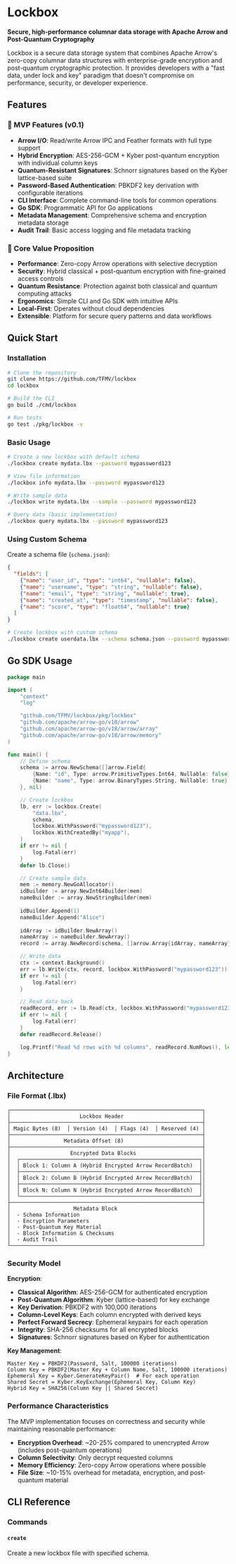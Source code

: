 # Lockbox

**Secure, high-performance columnar data storage with Apache Arrow and Post-Quantum Cryptography**

Lockbox is a secure data storage system that combines Apache Arrow's zero-copy columnar data structures with enterprise-grade encryption and post-quantum cryptographic protection. It provides developers with a "fast data, under lock and key" paradigm that doesn't compromise on performance, security, or developer experience.

## Features

### 🔐 MVP Features (v0.1)

- **Arrow I/O**: Read/write Arrow IPC and Feather formats with full type support
- **Hybrid Encryption**: AES-256-GCM + Kyber post-quantum encryption with individual column keys
- **Quantum-Resistant Signatures**: Schnorr signatures based on the Kyber lattice-based suite
- **Password-Based Authentication**: PBKDF2 key derivation with configurable iterations
- **CLI Interface**: Complete command-line tools for common operations
- **Go SDK**: Programmatic API for Go applications
- **Metadata Management**: Comprehensive schema and encryption metadata storage
- **Audit Trail**: Basic access logging and file metadata tracking

### 🚀 Core Value Proposition

- **Performance**: Zero-copy Arrow operations with selective decryption
- **Security**: Hybrid classical + post-quantum encryption with fine-grained access controls
- **Quantum Resistance**: Protection against both classical and quantum computing attacks
- **Ergonomics**: Simple CLI and Go SDK with intuitive APIs
- **Local-First**: Operates without cloud dependencies
- **Extensible**: Platform for secure query patterns and data workflows

## Quick Start

### Installation

```bash
# Clone the repository
git clone https://github.com/TFMV/lockbox
cd lockbox

# Build the CLI
go build ./cmd/lockbox

# Run tests
go test ./pkg/lockbox -v
```

### Basic Usage

```bash
# Create a new lockbox with default schema
./lockbox create mydata.lbx --password mypassword123

# View file information
./lockbox info mydata.lbx --password mypassword123

# Write sample data
./lockbox write mydata.lbx --sample --password mypassword123

# Query data (basic implementation)
./lockbox query mydata.lbx --password mypassword123
```

### Using Custom Schema

Create a schema file (`schema.json`):

```json
{
  "fields": [
    {"name": "user_id", "type": "int64", "nullable": false},
    {"name": "username", "type": "string", "nullable": false},
    {"name": "email", "type": "string", "nullable": true},
    {"name": "created_at", "type": "timestamp", "nullable": false},
    {"name": "score", "type": "float64", "nullable": true}
  ]
}
```

```bash
# Create lockbox with custom schema
./lockbox create userdata.lbx --schema schema.json --password mypassword123
```

## Go SDK Usage

```go
package main

import (
    "context"
    "log"

    "github.com/TFMV/lockbox/pkg/lockbox"
    "github.com/apache/arrow-go/v18/arrow"
    "github.com/apache/arrow-go/v18/arrow/array"
    "github.com/apache/arrow-go/v18/arrow/memory"
)

func main() {
    // Define schema
    schema := arrow.NewSchema([]arrow.Field{
        {Name: "id", Type: arrow.PrimitiveTypes.Int64, Nullable: false},
        {Name: "name", Type: arrow.BinaryTypes.String, Nullable: true},
    }, nil)

    // Create lockbox
    lb, err := lockbox.Create(
        "data.lbx",
        schema,
        lockbox.WithPassword("mypassword123"),
        lockbox.WithCreatedBy("myapp"),
    )
    if err != nil {
        log.Fatal(err)
    }
    defer lb.Close()

    // Create sample data
    mem := memory.NewGoAllocator()
    idBuilder := array.NewInt64Builder(mem)
    nameBuilder := array.NewStringBuilder(mem)
    
    idBuilder.Append(1)
    nameBuilder.Append("Alice")
    
    idArray := idBuilder.NewArray()
    nameArray := nameBuilder.NewArray()
    record := array.NewRecord(schema, []arrow.Array{idArray, nameArray}, 1)

    // Write data
    ctx := context.Background()
    err = lb.Write(ctx, record, lockbox.WithPassword("mypassword123"))
    if err != nil {
        log.Fatal(err)
    }

    // Read data back
    readRecord, err := lb.Read(ctx, lockbox.WithPassword("mypassword123"))
    if err != nil {
        log.Fatal(err)
    }
    defer readRecord.Release()

    log.Printf("Read %d rows with %d columns", readRecord.NumRows(), len(readRecord.Columns()))
}
```

## Architecture

### File Format (.lbx)

```
┌─────────────────────────────────────────────────────────────┐
│                      Lockbox Header                         │
├─────────────────────────────────────────────────────────────┤
│ Magic Bytes (8)  │ Version (4)  │ Flags (4)  │ Reserved (4) │
├─────────────────────────────────────────────────────────────┤
│                 Metadata Offset (8)                         │
├─────────────────────────────────────────────────────────────┤
│                   Encrypted Data Blocks                     │
│  ┌─────────────────────────────────────────────────────────┐│
│  │ Block 1: Column A (Hybrid Encrypted Arrow RecordBatch)  ││
│  ├─────────────────────────────────────────────────────────┤│
│  │ Block 2: Column B (Hybrid Encrypted Arrow RecordBatch)  ││
│  ├─────────────────────────────────────────────────────────┤│
│  │ Block N: Column N (Hybrid Encrypted Arrow RecordBatch)  ││
│  └─────────────────────────────────────────────────────────┘│
├─────────────────────────────────────────────────────────────┤
│                    Metadata Block                           │
│  - Schema Information                                       │
│  - Encryption Parameters                                    │
│  - Post-Quantum Key Material                                │
│  - Block Information & Checksums                            │
│  - Audit Trail                                              │
└─────────────────────────────────────────────────────────────┘
```

### Security Model

**Encryption**:

- **Classical Algorithm**: AES-256-GCM for authenticated encryption
- **Post-Quantum Algorithm**: Kyber (lattice-based) for key exchange
- **Key Derivation**: PBKDF2 with 100,000 iterations
- **Column-Level Keys**: Each column encrypted with derived keys
- **Perfect Forward Secrecy**: Ephemeral keypairs for each operation
- **Integrity**: SHA-256 checksums for all encrypted blocks
- **Signatures**: Schnorr signatures based on Kyber for authentication

**Key Management**:

```
Master Key = PBKDF2(Password, Salt, 100000 iterations)
Column Key = PBKDF2(Master Key + Column Name, Salt, 100000 iterations)
Ephemeral Key = Kyber.GenerateKeyPair()  # For each operation
Shared Secret = Kyber.KeyExchange(Ephemeral Key, Column Key)
Hybrid Key = SHA256(Column Key || Shared Secret)
```

### Performance Characteristics

The MVP implementation focuses on correctness and security while maintaining reasonable performance:

- **Encryption Overhead**: ~20-25% compared to unencrypted Arrow (includes post-quantum operations)
- **Column Selectivity**: Only decrypt requested columns
- **Memory Efficiency**: Zero-copy Arrow operations where possible
- **File Size**: ~10-15% overhead for metadata, encryption, and post-quantum material

## CLI Reference

### Commands

#### `create`

Create a new lockbox file with specified schema.

```
